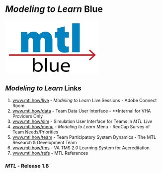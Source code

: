 # _Modeling to Learn_ Blue 

[<img src = "https://github.com/lzim/teampsd/blob/master/resources/logos/mtl_how_blue.png"
     height = "175" width = "300">](https://github.com/lzim/mtl) 

## *Modeling to Learn* Links
1.  www.mtl.how/live - _Modeling to Learn_ Live Sessions - Adobe Connect Room
2.  www.mtl.how/data - Team Data User Interface - **Internal for VHA Providers Only
3.  www.mtl.how/sim - Simulation User Interface for Teams in _MTL Live_
4.  www.mtl.how/menu - _Modeling to Learn_ Menu - RedCap Survey of Team Needs/Priorities
5.  www.mtl.how/team - Team Participatory System Dynamics - The MTL Research & Development Team
6. www.mtl.how/tms - VA TMS 2.0 Learning System for Accreditation
7. www.mtl.how/refs - MTL References 

### _MTL_ - Release 1.8

